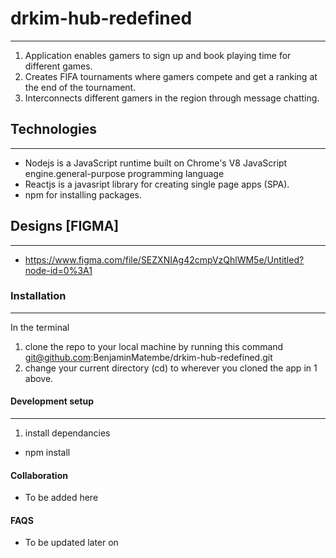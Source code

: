 # drkim-hub-redefined
***
1. Application enables gamers to sign up and book playing time for different games.
2. Creates FIFA tournaments where gamers compete and get a ranking at the end of the tournament.
3. Interconnects different gamers in the region through message chatting.

## Technologies
***
* Nodejs is a JavaScript runtime built on Chrome's V8 JavaScript engine.general-purpose programming language
* Reactjs is a javasript library for creating single page apps (SPA).
* npm for installing packages.

## Designs [FIGMA]
***
- https://www.figma.com/file/SEZXNIAg42cmpVzQhlWM5e/Untitled?node-id=0%3A1

### Installation
***
In the terminal
1. clone the repo to your local machine by running this command git@github.com:BenjaminMatembe/drkim-hub-redefined.git
2. change your current directory (cd) to wherever you cloned the app in 1 above.

#### Development setup
***
1. install dependancies
  - npm install
  
  
#### Collaboration
- To be added here

#### FAQS 
- To be updated later on



